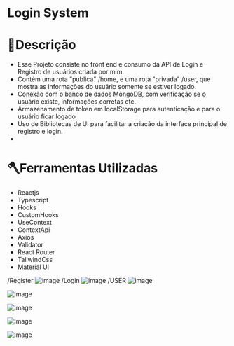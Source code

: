 # Login System
# 📕Descrição
- Esse Projeto consiste no front end e consumo da API de Login e Registro de usuários  criada por mim.
- Contém uma rota "publica" /home, e uma rota "privada" /user, que mostra as informações do usuário somente se estiver logado.
- Conexão com o banco de dados MongoDB, com verificação se o usuário existe, informações corretas etc.
- Armazenamento de token em localStorage para autenticação e para o usuário ficar logado
- Uso de Bibliotecas de UI para facilitar a criação da interface principal de registro e login.
- 


# 🪓Ferramentas Utilizadas
- Reactjs
- Typescript
- Hooks
- CustomHooks
- UseContext
- ContextApi
- Axios
- Validator
- React Router 
- TailwindCss
- Material UI

/Register
![image](https://user-images.githubusercontent.com/125046205/231169610-92d87cac-d28f-4e1a-8ce6-0f4a473a234c.png)
/Login
![image](https://user-images.githubusercontent.com/125046205/231169738-e9676c8c-3d08-4346-a7fd-baebdd54f29d.png)
 /USER
![image](https://user-images.githubusercontent.com/125046205/231169871-8222e587-e442-481e-967e-4a36c0cd9cdf.png)

![image](https://user-images.githubusercontent.com/125046205/231170134-de5e4434-7663-4992-a755-4991794407f3.png)

![image](https://user-images.githubusercontent.com/125046205/231170469-50c8b941-5339-4787-87fb-93bfbc4fc495.png)

![image](https://user-images.githubusercontent.com/125046205/231170579-57d7a3fe-7a1d-4595-aeb3-1d8e792c990d.png)

![image](https://user-images.githubusercontent.com/125046205/231170715-3e2704b3-efcb-4dd5-9384-9b9537c1e9d1.png)



